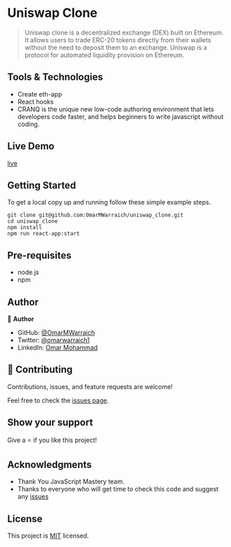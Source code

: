 
# Uniswap Clone

> Uniswap clone is a decentralized exchange (DEX) built on Ethereum. It allows users to trade ERC-20 tokens directly from their wallets without the need to deposit them to an exchange. Uniswap is a protocol for automated liquidity provision on Ethereum.

## Tools & Technologies

- Create eth-app
- React hooks
- CRANQ is the unique new low-code authoring environment that lets developers code faster, and helps beginners to write javascript without coding.

## Live Demo 

[live](https://uniswap-clone-ova.netlify.app)

## Getting Started

To get a local copy up and running follow these simple example steps.

```
git clone git@github.com:OmarMWarraich/uniswap_clone.git
cd uniswap_clone
npm install
npm run react-app:start
```

## Pre-requisites

- node.js
- npm

## Author

👤 **Author**

- GitHub: [@OmarMWarraich](https://github.com/OmarMWarraich)
- Twitter: [@omarwarraich1](https://twitter.com/@omarwarraich1)
- LinkedIn: [Omar Mohammad](https://www.linkedin.com/in/omar-mohammad-a9902847/)


## 🤝 Contributing

Contributions, issues, and feature requests are welcome!

Feel free to check the [issues page](../../issues/).

## Show your support

Give a ⭐️ if you like this project!

## Acknowledgments

- Thank You JavaScript Mastery team.
- Thanks to everyone who will get time to check this code and suggest any [issues](https://github.com/OmarMWarraich/uniswap_clone/issues)

## License

This project is [MIT](./MIT.md) licensed.



